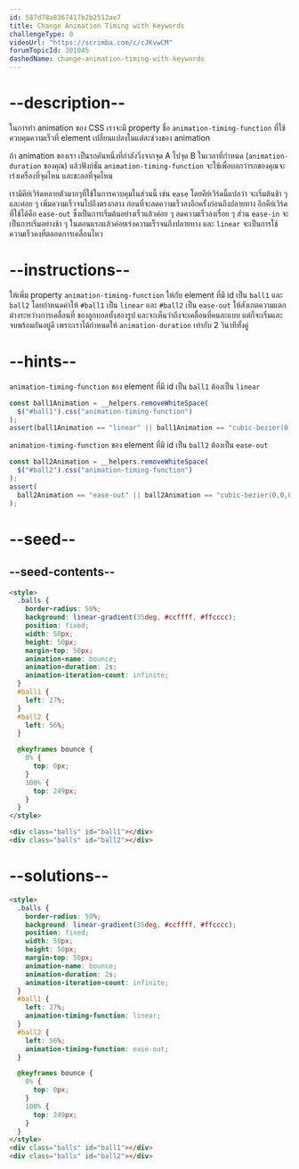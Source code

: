 ```yaml
---
id: 587d78a8367417b2b2512ae7
title: Change Animation Timing with Keywords
challengeType: 0
videoUrl: "https://scrimba.com/c/cJKvwCM"
forumTopicId: 301045
dashedName: change-animation-timing-with-keywords
---
```


# --description--

ในการทำ animation ของ CSS เราจะมี property ชื่อ `animation-timing-function` ที่ใช้ควบคุมความเร็วที่ element เปลี่ยนแปลงในแต่ละช่วงของ animation

ถ้า animation ของเรา เป็นรถคันหนึ่งที่กำลังวิ่งจากจุด A ไปจุด B ในเวลาที่กำหนด (`animation-duration` ของคุณ) แล้วฟังก์ชัน `animation-timing-function` จะใช้เพื่อบอกว่ารถของคุณจะเร่งเครื่องที่จุดไหน และชะลอที่จุดไหน

เรามีคีย์เวิร์ดหลายตัวมากๆที่ใช้ในการควบคุมในส่วนนี้
เช่น `ease` โดยคีย์เวิร์ดนี้แปลว่า จะเริ่มต้นช้า ๆ และค่อย ๆ เพิ่มความเร็วจนไปถึงตรงกลาง ก่อนที่จะลดความเร็วลงอีกครั้งก่อนถึงปลายทาง
อีกคีย์เวิร์ดที่ใช้ได้คือ `ease-out` ซึ่งเป็นการเริ่มต้นอย่างเร็วแล้วค่อย ๆ ลดความเร็วลงเรื่อย ๆ
ส่วน `ease-in` จะเป็นการเริ่มอย่างช้า ๆ ในตอนแรกแล้วค่อยเร่งความเร็วจนถึงปลายทาง
และ `linear` จะเป็นการใช้ความเร็วคงที่ตลอดการเคลื่อนไหว

# --instructions--

ให้เพิ่ม property `animation-timing-function` ให้กับ element ที่มี id เป็น `ball1` และ `ball2`
โดยกำหนดค่าให้ `#ball1` เป็น `linear` และ `#ball2` เป็น `ease-out`
ให้สังเกตความแตกต่างระหว่างการเคลื่อนที่ ของลูกบอลทั้งสองรูป และจะเห็นว่าถึงจะเคลื่อนที่คนละแบบ แต่ก็จะเริ่มและจบพร้อมกันอยู่ดี เพราะเราได้กำหนดให้ `animation-duration` เท่ากับ 2 วินาทีทั้งคู่

# --hints--

`animation-timing-function` ของ element ที่มี id เป็น `ball1` ต้องเป็น `linear`

```js
const ball1Animation = __helpers.removeWhiteSpace(
  $("#ball1").css("animation-timing-function")
);
assert(ball1Animation == "linear" || ball1Animation == "cubic-bezier(0,0,1,1)");
```

`animation-timing-function` ของ element ที่มี id เป็น `ball2` ต้องเป็น `ease-out`

```js
const ball2Animation = __helpers.removeWhiteSpace(
  $("#ball2").css("animation-timing-function")
);
assert(
  ball2Animation == "ease-out" || ball2Animation == "cubic-bezier(0,0,0.58,1)"
);
```

# --seed--

## --seed-contents--

```html
<style>
  .balls {
    border-radius: 50%;
    background: linear-gradient(35deg, #ccffff, #ffcccc);
    position: fixed;
    width: 50px;
    height: 50px;
    margin-top: 50px;
    animation-name: bounce;
    animation-duration: 2s;
    animation-iteration-count: infinite;
  }
  #ball1 {
    left: 27%;
  }
  #ball2 {
    left: 56%;
  }

  @keyframes bounce {
    0% {
      top: 0px;
    }
    100% {
      top: 249px;
    }
  }
</style>

<div class="balls" id="ball1"></div>
<div class="balls" id="ball2"></div>
```

# --solutions--

```html
<style>
  .balls {
    border-radius: 50%;
    background: linear-gradient(35deg, #ccffff, #ffcccc);
    position: fixed;
    width: 50px;
    height: 50px;
    margin-top: 50px;
    animation-name: bounce;
    animation-duration: 2s;
    animation-iteration-count: infinite;
  }
  #ball1 {
    left: 27%;
    animation-timing-function: linear;
  }
  #ball2 {
    left: 56%;
    animation-timing-function: ease-out;
  }

  @keyframes bounce {
    0% {
      top: 0px;
    }
    100% {
      top: 249px;
    }
  }
</style>
<div class="balls" id="ball1"></div>
<div class="balls" id="ball2"></div>
```

